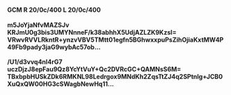 #### GCM R 20/0c/400 L 20/0c/400
**m5JoYjaNfvMAZSJv**<br/>**KRJmU0g3bis3UMYNnneF/k38abhhX5UdjAZLZK9KzsI=**<br/>**VRwvRVVLRkntR+ynzvVBV5TMtt01egfn5BGhwxxpuPsZihOjiaKxtMW4P49Fb9pady3jaG9wybAc57ob...**<br/><br/>
**/U1/d3vvq4nI4rG7**<br/>**uczDjzJ8epFau9Qz8YcYtVuY+Qc2DVRcGC+QAMNsS6M=**<br/>**TBxbpbHUSkZDk6RMKNL98Ledrgox9MNdKh2ZqsTtZJ4q2SPtnlg+JCB0XuQxQW00HG3cSWagbNewHq11...**
